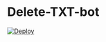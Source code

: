 # Delete-TXT-bot


[![Deploy](https://www.herokucdn.com/deploy/button.svg)](https://heroku.com/deploy?template=https://github.com/DavidTamayo95/Delete-Draft-Code)
